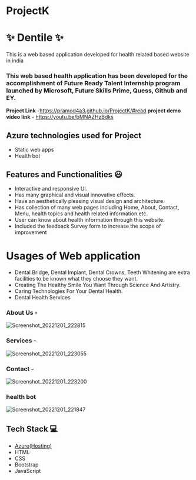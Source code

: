 # ProjectK
# ✨  Dentile ✨

This is a web based application developed for health related based website in india

### This web based health application has been developed for the accomplishment of Future Ready Talent Internship program launched by Microsoft, Future Skills Prime, Quess, Github and EY.


**Project Link** -https://pramod4a3.github.io/ProjectK/#read
**project demo video link** - https://youtu.be/bMNAZHzBdks

## Azure technologies used for Project

- Static web apps
- Health bot

## Features and Functionalities 😃

- Interactive and responsive UI.
- Has many graphical and visual innovative effects.
- Have an aesthetically pleasing visual design and architecture.
- Has collection of many web pages including Home, About, Contact, Menu, health topics and health related information etc.
- User can know about health information through this website.
- Included the feedback Survey form to increase the scope of improvement
# Usages of Web application 
- Dental Bridge, Dental Implant, Dental Crowns, Teeth Whitening are extra facilities to be known what they choose they want.
- Creating The Healthy Smile You Want Through Science And Artistry.
- Caring Technologies For Your Dental Health.
- Dental Health Services

### About Us -


![Screenshot_20221201_222815](https://user-images.githubusercontent.com/110900111/205145829-964e30c9-8a83-48e9-b005-79480bb045e8.png)

### Services -


![Screenshot_20221201_223055](https://user-images.githubusercontent.com/110900111/205145728-49048837-3940-4cf1-a916-bb8124b16dcc.png)

### Contact -

![Screenshot_20221201_223200](https://user-images.githubusercontent.com/110900111/205145361-6483ae47-76d6-4f9c-a734-e9d162eaeba2.png)


### health bot



![Screenshot_20221201_221847](https://user-images.githubusercontent.com/110900111/205145863-9ef26c96-ac3d-4e15-8e6e-4a8fe79a520e.png)

## Tech Stack 💻

- [Azure(Hosting)](https://azure.microsoft.com/en-in/features/azure-portal/)
- HTML
- CSS
- Bootstrap
- JavaScript
